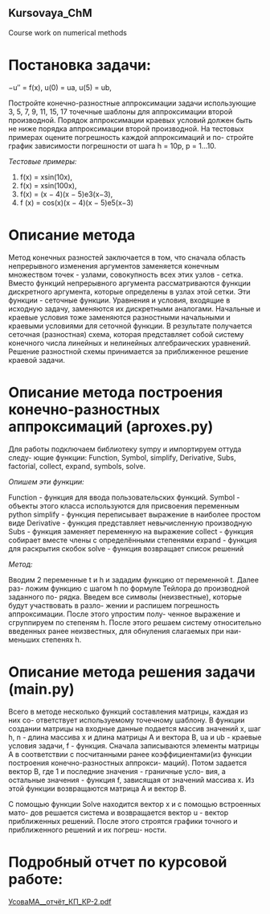## Kursovaya_ChM
Course work on numerical methods

# Постановка задачи:
−u′′ = f(x), 
u(0) = ua, 
u(5) = ub,

Постройте конечно-разностные аппроксимации задачи использующие 3, 5, 7, 9, 11, 15, 17 точечные шаблоны для аппроксимации второй производной. Порядок аппроксимации краевых условий должен быть не ниже порядка аппроксимации второй производной.
На тестовых примерах оцените погрешность каждой аппроксимаций и по- стройте график зависимости погрешности от шага h = 10p, p = 1...10.

*Тестовые примеры:*
1. f(x) = xsin(10x),
2. f(x) = xsin(100x),
3. f(x) = (x − 4)(x − 5)e3(x−3),
4. f (x) = cos(x)(x − 4)(x − 5)e5(x−3)
# Описание метода
Метод конечных разностей заключается в том, что сначала область непрерывного изменения аргументов заменяется конечным множеством точек - узлами, совокупность всех этих узлов - сетка. Вместо функций непрерывного аргумента рассматриваются функции дискретного аргумента, которые определены в узлах этой сетки. Эти функции - сеточные функции. Уравнения и условия, входящие в исходную задачу, заменяются их дискретными аналогами. Начальные и краевые условия тоже заменяются разностными начальными и краевыми условиями для сеточной функции. В результате получается сеточная (разностная) схема, которая представляет собой систему конечного числа линейных и нелинейных алгебраических уравнений. Решение разностной схемы принимается за приближенное решение краевой задачи.

# Описание метода построения конечно-разностных аппроксимаций (aproxes.py)

Для работы подключаем библиотеку sympy и импортируем оттуда следу- ющие функции: Function, Symbol, simplify, Derivative, Subs, factorial, collect, expand, symbols, solve.

*Опишем эти функции:*

Function - функция для ввода пользовательских функций.
Symbol - объекты этого класса используются для присвоения переменным python simplify - функция переписывает выражение в наиболее простом виде Derivative - функция представляет невычисленную производную
Subs - функция заменяет переменную на выражение
collect - функция собирает вместе члены с определёнными степенями
expand - функция для раскрытия скобок
solve - функция возвращает список решений

*Метод:*

Вводим 2 переменные t и h и зададим функцию от переменной t. Далее раз- ложим функцию с шагом h по формуле Тейлора до производной заданного по- рядка. Введем все символы (неизвестные), которые будут участвовать в разло- жении и распишем погрешность аппроксимации. После этого упростим полу- ченное выражение и сгруппируем по степеням h. После этого решаем систему относительно введенных ранее неизвестных, для обнуления слагаемых при наи- меньших степенях h.

# Описание метода решения задачи (main.py)

Всего в методе несколько функций составления матрицы, каждая из них со- ответствует используемому точечному шаблону. В функции создании матрицы на входные данные подается массив значений х, шаг h, n - длина массива x и длина матрицы А и вектора В, ua и ub - краевые условия задачи, f - функция. Сначала записываются элементы матрицы А в соответствии с посчитанными ранее коэффициентами(из функции построения конечно-разностных аппрокси- маций). Потом задается вектор В, где 1 и последние значения - граничные усло- вия, а остальные значения - функция f, зависящая от значений массива x. Из этой функции возвращаются матрица А и вектор В.

С помощью функции Solve находится вектор х и с помощью встроенных мато- дов решается система и возвращается вектор u - вектор приближенных решений. После этого строятся графики точного и приближенного решений и их погреш- ности.



# Подробный отчет по курсовой работе:
[УсоваМА__отчёт_КП_КР-2.pdf](https://github.com/MargaritaUsova/Kursovaya_ChM/files/11071633/__._._.-2.pdf)
